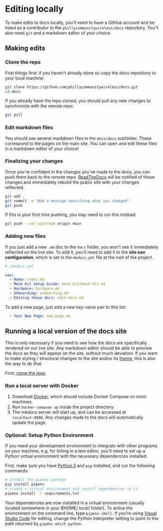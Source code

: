 # Editing locally

To make edits to docs locally, you'll need to have a GitHub account and be listed as a contributor to the `phillycommunitywireless/docs` repository. You'll also need `git` and a markdown editor of your choice. 


## Making edits

### Clone the repo

First things first: if you haven't already done so copy the docs repository to your local machine:

``` bash
git clone https://github.com/phillycommunitywireless/docs.git 
cd docs
```

If you already have the repo cloned, you should pull any new changes to synchronize with the remote repo:

``` bash
git pull
```

### Edit markdown files

You should see several markdown files in the `docs/docs` subfolder. These correspond to the pages on the main site. You can open and edit these files in a markdown editor of your choice!

### Finalizing your changes

Once you're confident in the changes you've made to the docs, you can push them back to the remote repo. [ReadTheDocs](https://readthedocs.io) will be notified of these changes and immediately rebuild the public site with your changes reflected.

``` bash
git add .
git commit -m "Add a message specifying what you changed"
git push
```

If this is your first time pushing, you may need to run this instead:

``` bash
git push --set-upstream origin main
```

### Adding new files

If you just add a new `.md` doc to the `docs` folder, you won't see it immediately reflected on the live site. To add it, you'll need to add it to the **site nav configuration**, which is set in the `mkdocs.yml` file at the root of the project.

``` yaml
# /mkdocs.yml

nav:
  - Home: index.md
  - Mesh Kit Setup Guide: mesh-kit/mesh-kit.md
  - Hardware: hardware.md
  - Onboarding: onboarding.md
  - Editing these docs: edit-docs.md
```
To add a new page, just add a new key-value pair to this list:
``` yaml
  - Your New Page: new-page.md
```

## Running a local version of the docs site

This is only necessary if you need to see how the docs are specifically rendered on our live site. Any markdown editor should be able to preview the docs as they will appear on the site, without much deviation. If you want to make styling / structural changes to the site and/or its [theme](https://squidfunk.github.io/mkdocs-material/), this is also the way to do that. 

First, [clone the repo](#clone-the-repo).

### Run a local server with Docker

1. Download [Docker](https://www.docker.com/get-started), which should include Docker Compose on most machines.
2. Run `docker-compose up` inside the project directory.
3. The mkdocs server will start up, and can be accessed at `localhost:8000`. Any changes made to the docs will automatically update the page. 

### Optional: Setup Python Environment  

If you need your development environment to integrate with other programs on your machine, e.g. for linting in a text editor, you'll need to set up a Python virtual environment with the necessary dependencies installed. 

First, make sure you have [Python 3](https://www.python.org/downloads/) and `pip` installed, and run the following commands:

``` bash
# install the pipenv package
pip install pipenv
# create a virtual environment and install dependencies in it
pipenv install -r requirements.txt
```

Your dependencies are now installed in a virtual environment (usually located somewhere in your $HOME/.local/ folder). To active the environment on the command line, type `pipenv shell`. If you're using [Visual Studio Code](https://vscode.com/) for editing, change the Python Interpreter setting to point to the path returned by `pipenv which python`.

